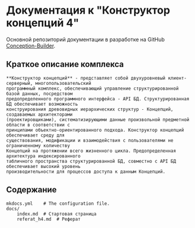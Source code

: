 # Документация к "Конструктор концепций 4"

Основной репозиторий документации в разработке на GitHub [Conception-Builder](https://github.com/firstDismay/Conception-Builder).


## Краткое описание комплекса
	
	**Конструктор концепций** - представляет собой двухуровневый клиент-серверный, многопользовательский
	программный комплекс, обеспечивающий управление структурированной базой данных, посредством
	предопределенного программного интерфейса - API БД. Структурированная БД обеспечивает возможность
	конструирования древовидных иерархических структур - Концепций, создаваемых архитекторами
	(проектировщиками), систематизирующими данные произвольной предметной области в соответствии с
	принципами объектно-ориентированного подхода. Конструктор концепций обеспечивает среду для
	существования, модификации и взаимодействия с пользователями не ограниченному количеству
	Концепций на протяжении всего жизненного цикла. Предопределенная архитектура индексированного
	табличного пространства структурированной БД, совместно с API БД обеспечивает высокий уровень
	производительности для процессов доступа к данным Концепций.

## Содержание

    mkdocs.yml    # The configuration file.
    docs/
        index.md  # Стартовая страница
        referat_h4.md  # Реферат
